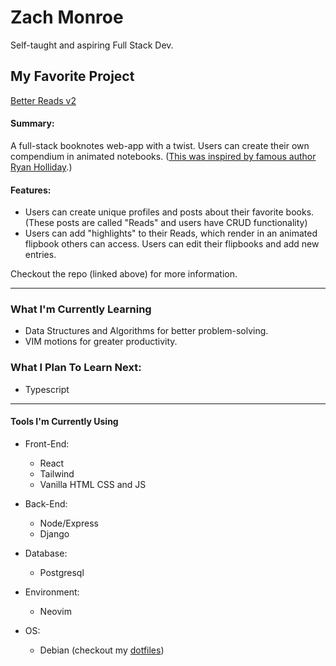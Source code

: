# Zach Monroe

Self-taught and aspiring Full Stack Dev.

## My Favorite Project
[Better Reads v2](https://github.com/zach-monroe/betterReadsv2)

#### Summary:
A full-stack booknotes web-app with a twist.
Users can create their own compendium in animated notebooks. ([This was inspired by famous author Ryan Holliday](https://www.youtube.com/watch?v=gT1EExZkzMM).)

#### Features:
- Users can create unique profiles and posts about their favorite books. (These posts are called "Reads" and users have CRUD functionality)
- Users can add "highlights" to their Reads, which render in an animated flipbook others can access. Users can edit their flipbooks and add new entries.

Checkout the repo (linked above) for more information.

---


### What I'm Currently Learning
- Data Structures and Algorithms for better problem-solving.
- VIM motions for greater productivity.

### What I Plan To Learn Next:
- Typescript

---

#### Tools I'm Currently Using

- Front-End:
  - React
  - Tailwind
  - Vanilla HTML CSS and JS

- Back-End:
    - Node/Express
    - Django

- Database:
    - Postgresql
  
- Environment:
  - Neovim

- OS:
    - Debian (checkout my [dotfiles](https://github.com/zach-monroe/deb-dots))








<!---
zach-monroe/zach-monroe is a ✨ special ✨ repository because its `README.md` (this file) appears on your GitHub profile.
You can click the Preview link to take a look at your changes.
--->
